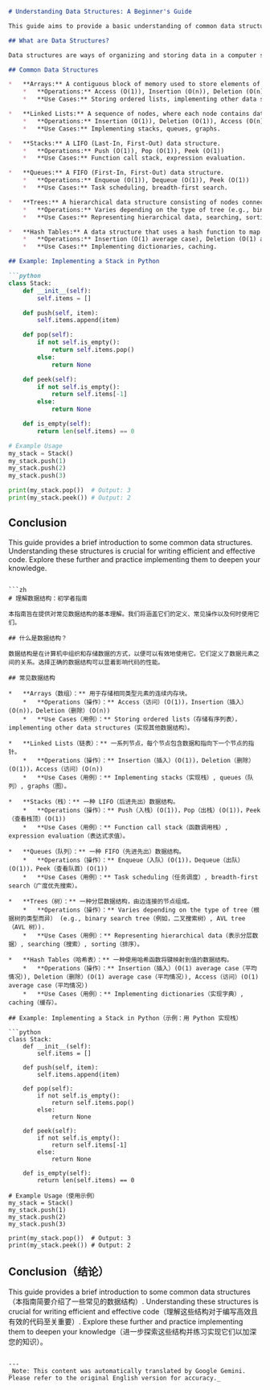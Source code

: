```markdown
# Understanding Data Structures: A Beginner's Guide

This guide aims to provide a basic understanding of common data structures. We'll cover their definitions, common operations, and when to use them.

## What are Data Structures?

Data structures are ways of organizing and storing data in a computer so that it can be used efficiently. They define the relationship between the data elements. Choosing the right data structure can significantly impact the performance of your code.

## Common Data Structures

*   **Arrays:** A contiguous block of memory used to store elements of the same type.
    *   **Operations:** Access (O(1)), Insertion (O(n)), Deletion (O(n))
    *   **Use Cases:** Storing ordered lists, implementing other data structures.

*   **Linked Lists:** A sequence of nodes, where each node contains data and a pointer to the next node.
    *   **Operations:** Insertion (O(1)), Deletion (O(1)), Access (O(n))
    *   **Use Cases:** Implementing stacks, queues, graphs.

*   **Stacks:** A LIFO (Last-In, First-Out) data structure.
    *   **Operations:** Push (O(1)), Pop (O(1)), Peek (O(1))
    *   **Use Cases:** Function call stack, expression evaluation.

*   **Queues:** A FIFO (First-In, First-Out) data structure.
    *   **Operations:** Enqueue (O(1)), Dequeue (O(1)), Peek (O(1))
    *   **Use Cases:** Task scheduling, breadth-first search.

*   **Trees:** A hierarchical data structure consisting of nodes connected by edges.
    *   **Operations:** Varies depending on the type of tree (e.g., binary search tree, AVL tree).
    *   **Use Cases:** Representing hierarchical data, searching, sorting.

*   **Hash Tables:** A data structure that uses a hash function to map keys to values.
    *   **Operations:** Insertion (O(1) average case), Deletion (O(1) average case), Access (O(1) average case)
    *   **Use Cases:** Implementing dictionaries, caching.

## Example: Implementing a Stack in Python

```python
class Stack:
    def __init__(self):
        self.items = []

    def push(self, item):
        self.items.append(item)

    def pop(self):
        if not self.is_empty():
            return self.items.pop()
        else:
            return None

    def peek(self):
        if not self.is_empty():
            return self.items[-1]
        else:
            return None

    def is_empty(self):
        return len(self.items) == 0

# Example Usage
my_stack = Stack()
my_stack.push(1)
my_stack.push(2)
my_stack.push(3)

print(my_stack.pop())  # Output: 3
print(my_stack.peek()) # Output: 2
```

## Conclusion

This guide provides a brief introduction to some common data structures. Understanding these structures is crucial for writing efficient and effective code. Explore these further and practice implementing them to deepen your knowledge.
```

```zh
# 理解数据结构：初学者指南

本指南旨在提供对常见数据结构的基本理解。我们将涵盖它们的定义、常见操作以及何时使用它们。

## 什么是数据结构？

数据结构是在计算机中组织和存储数据的方式，以便可以有效地使用它。它们定义了数据元素之间的关系。选择正确的数据结构可以显着影响代码的性能。

## 常见数据结构

*   **Arrays（数组）：** 用于存储相同类型元素的连续内存块。
    *   **Operations（操作）：** Access（访问）(O(1))，Insertion（插入）(O(n))，Deletion（删除）(O(n))
    *   **Use Cases（用例）：** Storing ordered lists（存储有序列表），implementing other data structures（实现其他数据结构）。

*   **Linked Lists（链表）：** 一系列节点，每个节点包含数据和指向下一个节点的指针。
    *   **Operations（操作）：** Insertion（插入）(O(1))，Deletion（删除）(O(1))，Access（访问）(O(n))
    *   **Use Cases（用例）：** Implementing stacks（实现栈）, queues（队列）, graphs（图）。

*   **Stacks（栈）：** 一种 LIFO（后进先出）数据结构。
    *   **Operations（操作）：** Push（入栈）(O(1))，Pop（出栈）(O(1))，Peek（查看栈顶）(O(1))
    *   **Use Cases（用例）：** Function call stack（函数调用栈）, expression evaluation（表达式求值）。

*   **Queues（队列）：** 一种 FIFO（先进先出）数据结构。
    *   **Operations（操作）：** Enqueue（入队）(O(1))，Dequeue（出队）(O(1))，Peek（查看队首）(O(1))
    *   **Use Cases（用例）：** Task scheduling（任务调度）, breadth-first search（广度优先搜索）。

*   **Trees（树）：** 一种分层数据结构，由边连接的节点组成。
    *   **Operations（操作）：** Varies depending on the type of tree（根据树的类型而异） (e.g., binary search tree（例如，二叉搜索树）, AVL tree（AVL 树）).
    *   **Use Cases（用例）：** Representing hierarchical data（表示分层数据）, searching（搜索）, sorting（排序）。

*   **Hash Tables（哈希表）：** 一种使用哈希函数将键映射到值的数据结构。
    *   **Operations（操作）：** Insertion（插入）(O(1) average case（平均情况）), Deletion（删除）(O(1) average case（平均情况）), Access（访问）(O(1) average case（平均情况）)
    *   **Use Cases（用例）：** Implementing dictionaries（实现字典）, caching（缓存）。

## Example: Implementing a Stack in Python（示例：用 Python 实现栈）

```python
class Stack:
    def __init__(self):
        self.items = []

    def push(self, item):
        self.items.append(item)

    def pop(self):
        if not self.is_empty():
            return self.items.pop()
        else:
            return None

    def peek(self):
        if not self.is_empty():
            return self.items[-1]
        else:
            return None

    def is_empty(self):
        return len(self.items) == 0

# Example Usage（使用示例）
my_stack = Stack()
my_stack.push(1)
my_stack.push(2)
my_stack.push(3)

print(my_stack.pop())  # Output: 3
print(my_stack.peek()) # Output: 2
```

## Conclusion（结论）

This guide provides a brief introduction to some common data structures（本指南简要介绍了​​一些常见的数据结构）. Understanding these structures is crucial for writing efficient and effective code（理解这些结构对于编写高效且有效的代码至关重要）. Explore these further and practice implementing them to deepen your knowledge（进一步探索这些结构并练习实现它们以加深您的知识）。
```

---
_Note: This content was automatically translated by Google Gemini. Please refer to the original English version for accuracy._